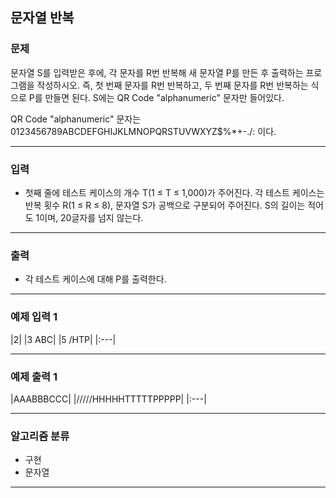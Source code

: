문자열 반복
-------------
### 문제

문자열 S를 입력받은 후에, 각 문자를 R번 반복해 새 문자열 P를 만든 후 출력하는 프로그램을 작성하시오. 즉, 첫 번째 문자를 R번 반복하고, 두 번째 문자를 R번 반복하는 식으로 P를 만들면 된다. S에는 QR Code "alphanumeric" 문자만 들어있다.

QR Code "alphanumeric" 문자는 0123456789ABCDEFGHIJKLMNOPQRSTUVWXYZ\$%*+-./: 이다.

- - -

### 입력
* 첫째 줄에 테스트 케이스의 개수 T(1 ≤ T ≤ 1,000)가 주어진다. 각 테스트 케이스는 반복 횟수 R(1 ≤ R ≤ 8), 문자열 S가 공백으로 구분되어 주어진다. S의 길이는 적어도 1이며, 20글자를 넘지 않는다. 

- - -

### 출력
* 각 테스트 케이스에 대해 P를 출력한다.

- - -

### 예제 입력 1
|2|
|3 ABC|
|5 /HTP|
|:---|

- - -

### 예제 출력 1
|AAABBBCCC|
|/////HHHHHTTTTTPPPPP|
|:---|

- - -

### 알고리즘 분류
* 구현
* 문자열

- - -